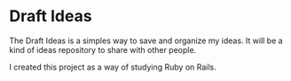 Draft Ideas
===========

The Draft Ideas is a simples way to save and organize my ideas. 
It will be a kind of ideas repository to share with other people.

I created this project as a way of studying Ruby on Rails.
